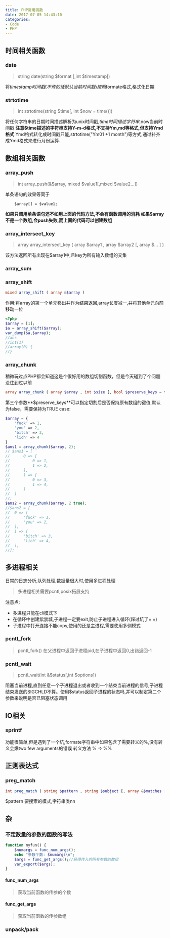 ```yaml
---
title: PHP常用函数
date: 2017-07-05 14:43:10
categories: 
- Code
- PHP
---
```


## 时间相关函数

### date
>string date(string $format [,int $timestamp])

将$timestamp时间戳(不传的话默认当前时间戳)按照$formate格式,格式化日期

### strtotime
>int strtotime(string $time[, int $now = time()])

将任何字符串的日期时间描述解析为unix时间戳,$time时间描述字符串,$now当前时间戳
**注意$time描述的字符串支持Y-m-d格式,不支持Ym,md等格式,但支持Ymd格式**
Ymd格式转化成时间戳只能,strtotime("Ym01 +1 month")等方式,通过补齐成Ymd格式来进行月份运算.

## 数组相关函数
### array_push

> int array_push(&$array, mixed $value1[,mixed $value2...])

单条语句的效果等同于
```
	$array[] = $value1;
```
**如果只调用单条语句还不如用上面的代码方法,不会有函数调用的消耗**
**如果$array不是一个数组,会push失败,而上面的代码可以创建数组**

### array_intersect_key
> array array_intersect_key ( array $array1 , array $array2 [, array $... ] )

该方法返回所有出现在$array1中,且key为所有输入数组的交集

### array_sum

### array_shift
```PHP
mixed array_shift ( array &$array )
```
作用:将array的第一个单元移出并作为结果返回,array长度减一,并将其他单元向前移动一位
```PHP
<?php
$array = [1];
$a = array_shift($array);
var_dump($a,$array);
//ans
//int(1)
//array(0) {
//}
```

### array_chunk
稍微玩过点PHP都会知道这是个很好用的数组切割函数，但是今天碰到了个问题没住到过以前
```PHP
array array_chunk ( array $array , int $size [, bool $preserve_keys = false ] )
```
第三个参数**$preserve_keys**可以指定切割后是否保持原有数组的键值,默认为false，需要保持为TRUE
case:
```PHP
$array = {
	'fuck' => 1,
	'you' => 2,
	'bitch' => 3,
	'lich' => 4
}
$ans1 = array_chunk($array, 2);
// $ans1 = [
//		0 => [
//			0 => 1,
//			1 => 2,
//		],
//		1 => [
//			0 => 3,
//			1 => 4,
//		]
//	]
//;
$ans2 = array_chunk($array, 2 true);
//$ans2 = [
//	0 => [
//		'fuck' => 1,
//		'you' => 2,
//	],
//	1 => [
//		'bitch' => 3,
//		'lich' => 4,
//	],
//];
```

## 多进程相关
日常的日志分析,队列处理,数据量很大时,使用多进程处理
> 多进程相关需要pcntl,posix拓展支持

注意点:
- 多进程只能在cli模式下
- 在循环中创建紫禁城,子进程一定要exit,防止子进程进入循环(踩过坑了= =)
- 子进程中打开连接不能copy,使用的还是主进程,需要使用多例模式

### pcntl_fork
> pcntl_fork()
在父进程中返回子进程pid,在子进程中返回0,出错返回-1

### pcntl_wait
>pcntl_wait(int &$status[,int $options])

阻塞当前进程,直到任意一个子进程退出或者收到一个结束当前进程的信号,子进程结束发送的SIGCHLD不算。使用$status返回子进程的状态吗,并可以制定第二个参数来说明是否已阻塞状态调用

## IO相关
### sprintf
功能很简单,但是遇到了一个坑,formate字符串中如果包含了需要转义的%,没有转义会爆two few arguments的错误
转义方法 % => %%

## 正则表达式
### preg_match
```PHP
int preg_match ( string $pattern , string $subject [, array &$matches [, int $flags = 0 [, int $offset = 0 ]]] )
```
$pattern 要搜索的模式,字符串类nn
## 杂
### 不定数量的参数的函数的写法
```PHP
function myfun() {  
	$numargs = func_num_args();  
	echo "参数个数: $numargs\n";  
	$args = func_get_args();//获得传入的所有参数的数组  
	var_export($args);  
}    
```
#### func_num_args
>获取当前函数的传参的个数

#### func_get_args
>获取当前函数的传参数组

### unpack/pack



